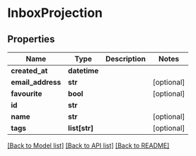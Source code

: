 # InboxProjection

## Properties
Name | Type | Description | Notes
------------ | ------------- | ------------- | -------------
**created_at** | **datetime** |  | 
**email_address** | **str** |  | [optional] 
**favourite** | **bool** |  | [optional] 
**id** | **str** |  | 
**name** | **str** |  | [optional] 
**tags** | **list[str]** |  | [optional] 

[[Back to Model list]](../README.md#documentation-for-models) [[Back to API list]](../README.md#documentation-for-api-endpoints) [[Back to README]](../README.md)



